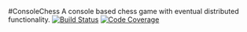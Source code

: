 #ConsoleChess
A console based chess game with eventual distributed functionality.
[![Build Status](https://travis-ci.org/Guardryan/ConsoleChess.svg)](https://travis-ci.org/Guardryan/ConsoleChess)
[![Code Coverage](https://img.shields.io/codecov/c/github/guardryan/ConsoleChess.svg)](https://codecov.io/github/GuardRyan/ConsoleChess?branch=master)